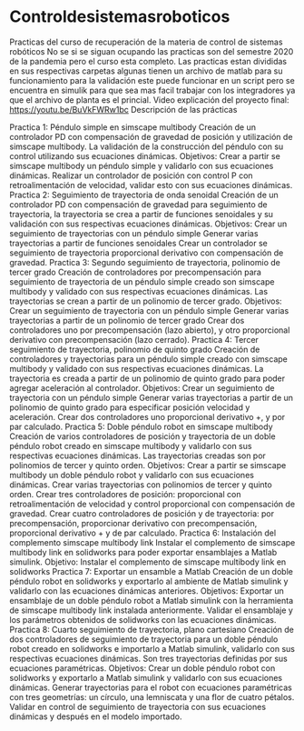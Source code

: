 # Controldesistemasroboticos
 Practicas del curso de recuperación de la materia  de control de sistemas robóticos
No se si se siguan ocupando las practicas son del semestre 2020 de la pandemia pero el curso esta completo.
Las practicas estan divididas en sus respectivas carpetas algunas tienen un archivo de matlab para su funcionamiento para la validación este puede funcionar en un script pero se encuentra en simulik para que sea mas facil trabajar con los integradores ya que el archivo de planta es el princial.
Video explicación del proyecto final:
https://youtu.be/BuVkFWRw1bc
Descripción de las prácticas

Practica 1: Péndulo simple en simscape multibody
Creación de un controlador PD con compensación de gravedad de posición y utilización de simscape multibody. La validación de la construcción del péndulo con su control utilizando sus ecuaciones dinámicas.
Objetivos:
Crear a partir se simscape multibody un péndulo simple y validarlo con sus ecuaciones dinámicas.
Realizar un controlador de posición con control P con retroalimentación de velocidad, validar esto con sus ecuaciones dinámicas.
Practica 2: Seguimiento de trayectoria de onda senoidal
Creación de un controlador PD con compensación de gravedad para seguimiento de trayectoria, la trayectoria se crea a partir de funciones senoidales y su validación con sus respectivas ecuaciones dinámicas.
Objetivos:
Crear un seguimiento de trayectorias con un péndulo simple
Generar varias trayectorias a partir de funciones senoidales
Crear un controlador se seguimiento de trayectoria proporcional derivativo con compensación de gravedad.
Practica 3: Segundo seguimiento de trayectoria, polinomio de tercer grado
Creación de controladores por precompensación para seguimiento de trayectoria de un péndulo simple creado son simscape multibody y validado con sus respectivas ecuaciones dinámicas. Las trayectorias se crean a partir de un polinomio de tercer grado.
Objetivos:
Crear un seguimiento de trayectoria con un péndulo simple
Generar varias trayectorias a partir de un polinomio de tercer grado
Crear dos controladores uno por precompensación (lazo abierto), y otro proporcional derivativo con precompensación (lazo cerrado).
Practica 4: Tercer seguimiento de trayectoria, polinomio de quinto grado
Creación de controladores y trayectorias para un péndulo simple creado con simscape multibody y validado con sus respectivas ecuaciones dinámicas. La trayectoria es creada a partir de un polinomio de quinto grado para poder agregar aceleración al controlador.
Objetivos:
Crear un seguimiento de trayectoria con un péndulo simple
Generar varias trayectorias a partir de un polinomio de quinto grado para especificar posición velocidad y aceleración.
Crear dos controladores uno proporcional derivativo +, y por par calculado.
Practica 5: Doble péndulo robot en simscape multibody
Creación de varios controladores de posición y trayectoria de un doble péndulo robot creado en simscape multibody y validarlo con sus respectivas ecuaciones dinámicas. Las trayectorias creadas son por polinomios de tercer y quinto orden.
Objetivos:
Crear a partir se simscape multibody un doble péndulo robot y validarlo con sus ecuaciones dinámicas.
Crear varias trayectorias con polinomios de tercer y quinto orden.
Crear tres controladores de posición: proporcional con retroalimentación de velocidad y control proporcional con compensación de gravedad.
Crear cuatro controladores de posición y de trayectoria: por precompensación, proporcionar derivativo con precompensación, proporcional derivativo + y de par calculado.
Practica 6: Instalación del complemento simscape multibody link
Instalar el complemento de simscape multibody link en solidworks para poder exportar ensamblajes a Matlab simulink.
Objetivo:
Instalar el complemento de simscape multibody link en solidworks
Practica 7: Exportar un ensamble a Matlab
Creación de un doble péndulo robot en solidworks y exportarlo al ambiente de Matlab simulink y validarlo con las ecuaciones dinámicas anteriores.
Objetivos:
Exportar un ensamblaje de un doble péndulo robot a Matlab simulink con la herramienta de simscape multibody link instalada anteriormente.
Validar el ensamblaje y los parámetros obtenidos de solidworks con las ecuaciones dinámicas.
Practica 8: Cuarto seguimiento de trayectoria, plano cartesiano
Creación de dos controladores de seguimiento de trayectoria para un doble péndulo robot creado en solidworks e importarlo a Matlab simulink, validarlo con sus respectivas ecuaciones dinámicas. Son tres trayectorias definidas por sus ecuaciones paramétricas. 
Objetivos:
Crear un doble péndulo robot con solidworks y exportarlo a Matlab simulink y validarlo con sus ecuaciones dinámicas.
Generar trayectorias para el robot con ecuaciones paramétricas con tres geometrías: un círculo, una lemniscata y una flor de cuatro pétalos.
Validar en control de seguimiento de trayectoria con sus ecuaciones dinámicas y después en el modelo importado.

